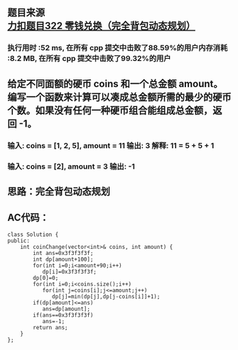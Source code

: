 ## 题目来源[力扣题目322 零钱兑换（完全背包动态规划）](https://leetcode-cn.com/problems/coin-change/)

### 执行用时 :52 ms, 在所有 cpp 提交中击败了88.59%的用户内存消耗 :8.2 MB, 在所有 cpp 提交中击败了99.32%的用户

## 给定不同面额的硬币 coins 和一个总金额 amount。编写一个函数来计算可以凑成总金额所需的最少的硬币个数。如果没有任何一种硬币组合能组成总金额，返回 -1。

### 输入: coins = [1, 2, 5], amount = 11 输出: 3  解释: 11 = 5 + 5 + 1
### 输入: coins = [2], amount = 3 输出: -1

## 思路：完全背包动态规划
## AC代码：
```
class Solution {
public:
    int coinChange(vector<int>& coins, int amount) {
        int ans=0x3f3f3f3f;
        int dp[amount+100];
        for(int i=0;i<amount+90;i++)
           dp[i]=0x3f3f3f3f;
        dp[0]=0;
        for(int i=0;i<coins.size();i++)
           for(int j=coins[i];j<=amount;j++)
              dp[j]=min(dp[j],dp[j-coins[i]]+1);
        if(dp[amount]<=ans)
           ans=dp[amount];
        if(ans==0x3f3f3f3f)
           ans=-1;
        return ans;
    }
};
```
